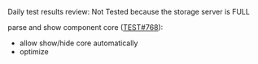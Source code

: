 Daily test results review: Not Tested because the storage server is FULL

parse and show component core ([TEST#768](https://github.com/thesofproject/sof-test/pull/768)):

* allow show/hide core automatically
* optimize
